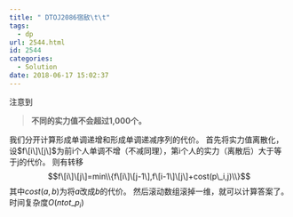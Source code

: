```yaml
---
title: " DTOJ2086宿敌\t\t"
tags:
  - dp
url: 2544.html
id: 2544
categories:
  - Solution
date: 2018-06-17 15:02:37
---
```


注意到

> **不同的实力值不会超过****1,000****个。**

我们分开计算形成单调递增和形成单调递减序列的代价。 首先将实力值离散化，设$f\[i\]\[j\]$为前i个人单调不增（不减同理），第i个人的实力（离散后）大于等于j的代价。 则有转移$$f\[i\]\[j\]=min\\{f\[i\]\[j-1\],f\[i-1\]\[j\]+cost(p\_i,j)\\}$$ 其中$cost(a,b)$为将$a$改成$b$的代价。 然后滚动数组滚掉一维，就可以计算答案了。时间复杂度$O(n tot\_{p_i})$